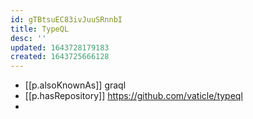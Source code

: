 ```yaml
---
id: gTBtsuEC83ivJuuSRnnbI
title: TypeQL
desc: ''
updated: 1643728179183
created: 1643725666128
---
```



- [[p.alsoKnownAs]] graql
- [[p.hasRepository]] https://github.com/vaticle/typeql
-   
